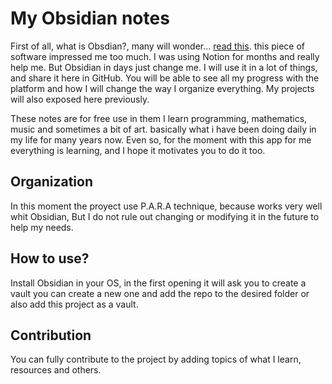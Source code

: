 # My Obsidian notes
First of all, what is Obsdian?, many will wonder... [read this](https://obsidian.md/). this piece of software impressed me too much. I was using Notion for months and really help me. But Obsidian in days just change me. I will use it in a lot of things, and share it here in GitHub. You will be able to see all my progress with the platform and how I will change the way I organize everything. My projects will also exposed here previously.

These notes are for free use in them I learn programming, mathematics, music and sometimes a bit of art. basically what i have been doing daily in my life for many years now. Even so, for the moment with this app for me everything is learning, and I hope it motivates you to do it too.

## Organization
In this moment the proyect use P.A.R.A technique, because works very well whit Obsidian, But I do not rule out changing or modifying it in the future to help my needs.

## How to use?
Install Obsidian in your OS, in the first opening it will ask you to create a vault you can create a new one and add the repo to the desired folder or also add this project as a vault.

## Contribution

You can fully contribute to the project by adding topics of what I learn, resources and others.
